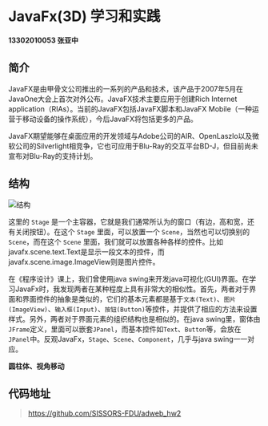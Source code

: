 # JavaFx(3D) 学习和实践
**13302010053 张亚中**

## 简介

JavaFX是由甲骨文公司推出的一系列的产品和技术，该产品于2007年5月在JavaOne大会上首次对外公布。JavaFX技术主要应用于创建Rich Internet application（RIAs）。当前的JavaFX包括JavaFX脚本和JavaFX Mobile（一种运营于移动设备的操作系统），今后JavaFX将包括更多的产品。

JavaFX期望能够在桌面应用的开发领域与Adobe公司的AIR、OpenLaszlo以及微软公司的Silverlight相竞争，它也可应用于Blu-Ray的交互平台BD-J，但目前尚未宣布对Blu-Ray的支持计划。

## 结构
![结构](http://code.makery.ch/assets/library/javafx-8-tutorial/part1/javafx-hierarchy.png)

这里的 `Stage` 是一个主容器，它就是我们通常所认为的窗口（有边，高和宽，还有关闭按钮）。在这个 `Stage` 里面，可以放置一个 `Scene`，当然也可以切换别的 `Scene`，而在这个 `Scene` 里面，我们就可以放置各种各样的控件。比如javafx.scene.text.Text是显示一段文本的控件，而javafx.scene.image.ImageView则是图片控件。

在《程序设计》课上，我们曾使用java swing来开发java可视化(GUI)界面。在学习JavaFx时，我发现两者在某种程度上具有非常大的相似性。首先，两者对于界面和界面控件的抽象是类似的，它们的基本元素都是基于`文本(Text)`、`图片(ImageView)`、`输入框(Input)`、`按钮(Button)`等控件，并提供了相应的方法来设置样式。另外，两者对于界面元素的组织结构也是相似的。在java swing里，窗体由`JFrame`定义，里面可以嵌套`JPanel`，而基本控件如`Text`、`Button`等，会放在`JPanel`中。反观JavaFx，`Stage`、`Scene`、`Component`，几乎与java swing一一对应。

**圆柱体、视角移动**


## 代码地址

> https://github.com/SISSORS-FDU/adweb_hw2

